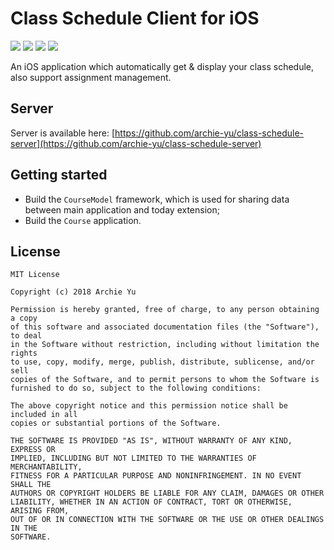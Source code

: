 # Class Schedule Client for iOS

![](https://img.shields.io/badge/swift-3.0-orange.svg)
![](https://img.shields.io/badge/platform-iOS-lightgray.svg)
![](https://img.shields.io/badge/iOS-8+-green.svg)
[![](https://img.shields.io/badge/license-MIT-000000.svg)](https://github.com/archie-yu/class-schedule-ios-client/blob/master/LICENSE)

An iOS application which automatically get & display your class schedule, also support assignment management.

## Server

Server is available here: [https://github.com/archie-yu/class-schedule-server](https://github.com/archie-yu/class-schedule-server)

## Getting started

- Build the `CourseModel` framework, which is used for sharing data between main application and today extension;
- Build the `Course` application.

## License
```
MIT License

Copyright (c) 2018 Archie Yu

Permission is hereby granted, free of charge, to any person obtaining a copy
of this software and associated documentation files (the "Software"), to deal
in the Software without restriction, including without limitation the rights
to use, copy, modify, merge, publish, distribute, sublicense, and/or sell
copies of the Software, and to permit persons to whom the Software is
furnished to do so, subject to the following conditions:

The above copyright notice and this permission notice shall be included in all
copies or substantial portions of the Software.

THE SOFTWARE IS PROVIDED "AS IS", WITHOUT WARRANTY OF ANY KIND, EXPRESS OR
IMPLIED, INCLUDING BUT NOT LIMITED TO THE WARRANTIES OF MERCHANTABILITY,
FITNESS FOR A PARTICULAR PURPOSE AND NONINFRINGEMENT. IN NO EVENT SHALL THE
AUTHORS OR COPYRIGHT HOLDERS BE LIABLE FOR ANY CLAIM, DAMAGES OR OTHER
LIABILITY, WHETHER IN AN ACTION OF CONTRACT, TORT OR OTHERWISE, ARISING FROM,
OUT OF OR IN CONNECTION WITH THE SOFTWARE OR THE USE OR OTHER DEALINGS IN THE
SOFTWARE.
```
